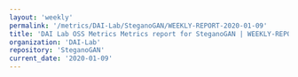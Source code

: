 ```yaml
---
layout: 'weekly'
permalink: '/metrics/DAI-Lab/SteganoGAN/WEEKLY-REPORT-2020-01-09'
title: 'DAI Lab OSS Metrics Metrics report for SteganoGAN | WEEKLY-REPORT-2020-01-09'
organization: 'DAI-Lab'
repository: 'SteganoGAN'
current_date: '2020-01-09'
---
```

